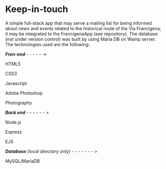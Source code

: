 # Keep-in-touch

A simple full-stack app that may serve a mailing list for being informed about news and events related to the historical route of the Via Francigena; it may be integrated to the FrancigenaApp (see repository).
The database (not under version control) was built by using Maria DB on Wamp server.
The technologies used are the following:



<b> <i>Fron-end</i> </b> - - - - - ->
 
 
HTML5

CSS3

Javascript

Adobe Photoshop

Photography




<b> <i>  Back end </i> </b>- - - - - - >
  
Node.js

Express

EJS



 <i> <b> Database </b>(local directory only) </i> - - - - - - - >
 
MySQL/MariaDB
